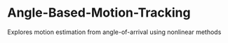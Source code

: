 # Angle-Based-Motion-Tracking
Explores motion estimation from angle-of-arrival using nonlinear methods
